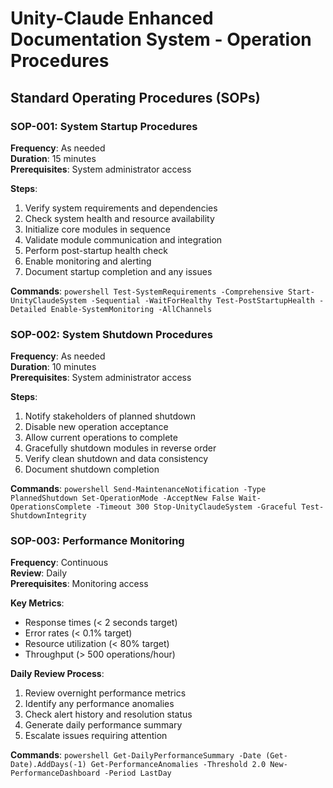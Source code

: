# Unity-Claude Enhanced Documentation System - Operation Procedures

## Standard Operating Procedures (SOPs)

### SOP-001: System Startup Procedures
**Frequency**: As needed  
**Duration**: 15 minutes  
**Prerequisites**: System administrator access

**Steps**:
1. Verify system requirements and dependencies
2. Check system health and resource availability
3. Initialize core modules in sequence
4. Validate module communication and integration
5. Perform post-startup health check
6. Enable monitoring and alerting
7. Document startup completion and any issues

**Commands**:
`powershell
Test-SystemRequirements -Comprehensive
Start-UnityClaudeSystem -Sequential -WaitForHealthy
Test-PostStartupHealth -Detailed
Enable-SystemMonitoring -AllChannels
`

### SOP-002: System Shutdown Procedures
**Frequency**: As needed  
**Duration**: 10 minutes  
**Prerequisites**: System administrator access

**Steps**:
1. Notify stakeholders of planned shutdown
2. Disable new operation acceptance
3. Allow current operations to complete
4. Gracefully shutdown modules in reverse order
5. Verify clean shutdown and data consistency
6. Document shutdown completion

**Commands**:
`powershell
Send-MaintenanceNotification -Type PlannedShutdown
Set-OperationMode -AcceptNew False
Wait-OperationsComplete -Timeout 300
Stop-UnityClaudeSystem -Graceful
Test-ShutdownIntegrity
`

### SOP-003: Performance Monitoring
**Frequency**: Continuous  
**Review**: Daily  
**Prerequisites**: Monitoring access

**Key Metrics**:
- Response times (< 2 seconds target)
- Error rates (< 0.1% target)
- Resource utilization (< 80% target)
- Throughput (> 500 operations/hour)

**Daily Review Process**:
1. Review overnight performance metrics
2. Identify any performance anomalies
3. Check alert history and resolution status
4. Generate daily performance summary
5. Escalate issues requiring attention

**Commands**:
`powershell
Get-DailyPerformanceSummary -Date (Get-Date).AddDays(-1)
Get-PerformanceAnomalies -Threshold 2.0
New-PerformanceDashboard -Period LastDay
`
